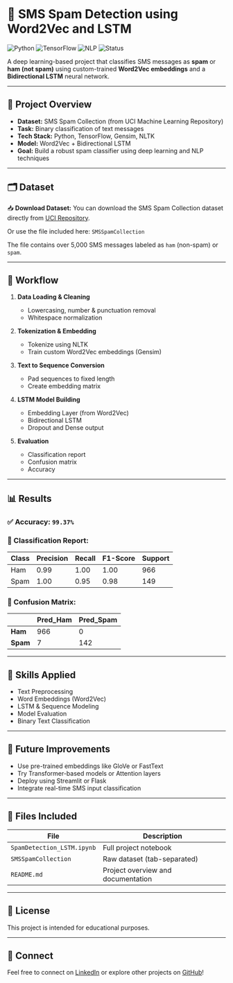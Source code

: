 # 📩 SMS Spam Detection using Word2Vec and LSTM

![Python](https://img.shields.io/badge/Python-3.9%2B-blue)
![TensorFlow](https://img.shields.io/badge/TensorFlow-2.x-orange)
![NLP](https://img.shields.io/badge/NLP-Text_Classification-green)
![Status](https://img.shields.io/badge/Status-Complete-brightgreen)

A deep learning-based project that classifies SMS messages as **spam** or **ham (not spam)** using custom-trained **Word2Vec embeddings** and a **Bidirectional LSTM** neural network.

---

## 📌 Project Overview

- **Dataset:** SMS Spam Collection (from UCI Machine Learning Repository)
- **Task:** Binary classification of text messages
- **Tech Stack:** Python, TensorFlow, Gensim, NLTK
- **Model:** Word2Vec + Bidirectional LSTM
- **Goal:** Build a robust spam classifier using deep learning and NLP techniques

---

## 🗂️ Dataset

📥 **Download Dataset:**
You can download the SMS Spam Collection dataset directly from [UCI Repository](https://archive.ics.uci.edu/ml/datasets/sms+spam+collection).

Or use the file included here: `SMSSpamCollection`

The file contains over 5,000 SMS messages labeled as `ham` (non-spam) or `spam`.

---

## 🔧 Workflow

1. **Data Loading & Cleaning**
   - Lowercasing, number & punctuation removal
   - Whitespace normalization

2. **Tokenization & Embedding**
   - Tokenize using NLTK
   - Train custom Word2Vec embeddings (Gensim)

3. **Text to Sequence Conversion**
   - Pad sequences to fixed length
   - Create embedding matrix

4. **LSTM Model Building**
   - Embedding Layer (from Word2Vec)
   - Bidirectional LSTM
   - Dropout and Dense output

5. **Evaluation**
   - Classification report
   - Confusion matrix
   - Accuracy

---

## 📊 Results

### ✅ Accuracy: `99.37%`

### 🧾 Classification Report:

| Class | Precision | Recall | F1-Score | Support |
|-------|-----------|--------|----------|---------|
| Ham   | 0.99      | 1.00   | 1.00     | 966     |
| Spam  | 1.00      | 0.95   | 0.98     | 149     |

### 🔁 Confusion Matrix:

|              | Pred_Ham | Pred_Spam |
|--------------|----------|-----------|
| **Ham**      | 966      | 0         |
| **Spam**     | 7        | 142       |

---

## 🧠 Skills Applied

- Text Preprocessing
- Word Embeddings (Word2Vec)
- LSTM & Sequence Modeling
- Model Evaluation
- Binary Text Classification

---

## 🚀 Future Improvements

- Use pre-trained embeddings like GloVe or FastText
- Try Transformer-based models or Attention layers
- Deploy using Streamlit or Flask
- Integrate real-time SMS input classification

---

## 📁 Files Included

| File | Description |
|------|-------------|
| `SpamDetection_LSTM.ipynb` | Full project notebook |
| `SMSSpamCollection` | Raw dataset (tab-separated) |
| `README.md` | Project overview and documentation |

---

## 📜 License

This project is intended for educational purposes.

---

## 🤝 Connect

Feel free to connect on [LinkedIn](https://www.linkedin.com/) or explore other projects on [GitHub](https://github.com/)!